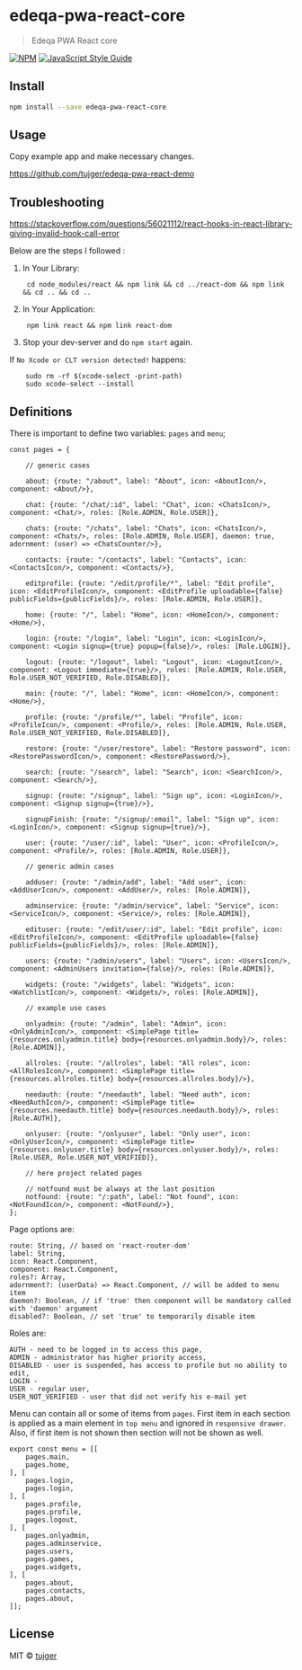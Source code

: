 # edeqa-pwa-react-core

> Edeqa PWA React core

[![NPM](https://img.shields.io/npm/v/edeqa-pwa-react-core.svg)](https://www.npmjs.com/package/edeqa-pwa-react-core) [![JavaScript Style Guide](https://img.shields.io/badge/code_style-standard-brightgreen.svg)](https://standardjs.com)

## Install

```bash
npm install --save edeqa-pwa-react-core
```

## Usage

Copy example app and make necessary changes.

https://github.com/tujger/edeqa-pwa-react-demo

## Troubleshooting

https://stackoverflow.com/questions/56021112/react-hooks-in-react-library-giving-invalid-hook-call-error


Below are the steps I followed :
1. In Your Library:

        cd node_modules/react && npm link && cd ../react-dom && npm link && cd .. && cd ..

2. In Your Application:

        npm link react && npm link react-dom

3. Stop your dev-server and do `npm start` again.


If `No Xcode or CLT version detected!` happens:

        sudo rm -rf $(xcode-select -print-path)
        sudo xcode-select --install


## Definitions

There is important to define two variables: `pages` and `menu`;

    const pages = {

        // generic cases

        about: {route: "/about", label: "About", icon: <AboutIcon/>, component: <About/>},

        chat: {route: "/chat/:id", label: "Chat", icon: <ChatsIcon/>, component: <Chat/>, roles: [Role.ADMIN, Role.USER]},

        chats: {route: "/chats", label: "Chats", icon: <ChatsIcon/>, component: <Chats/>, roles: [Role.ADMIN, Role.USER], daemon: true, adornment: (user) => <ChatsCounter/>},

        contacts: {route: "/contacts", label: "Contacts", icon: <ContactsIcon/>, component: <Contacts/>},

        editprofile: {route: "/edit/profile/*", label: "Edit profile", icon: <EditProfileIcon/>, component: <EditProfile uploadable={false} publicFields={publicFields}/>, roles: [Role.ADMIN, Role.USER]},

        home: {route: "/", label: "Home", icon: <HomeIcon/>, component: <Home/>},

        login: {route: "/login", label: "Login", icon: <LoginIcon/>, component: <Login signup={true} popup={false}/>, roles: [Role.LOGIN]},

        logout: {route: "/logout", label: "Logout", icon: <LogoutIcon/>, component: <Logout immediate={true}/>, roles: [Role.ADMIN, Role.USER, Role.USER_NOT_VERIFIED, Role.DISABLED]},

        main: {route: "/", label: "Home", icon: <HomeIcon/>, component: <Home/>},

        profile: {route: "/profile/*", label: "Profile", icon: <ProfileIcon/>, component: <Profile/>, roles: [Role.ADMIN, Role.USER, Role.USER_NOT_VERIFIED, Role.DISABLED]},

        restore: {route: "/user/restore", label: "Restore password", icon: <RestorePasswordIcon/>, component: <RestorePassword/>},

        search: {route: "/search", label: "Search", icon: <SearchIcon/>, component: <Search/>},

        signup: {route: "/signup", label: "Sign up", icon: <LoginIcon/>, component: <Signup signup={true}/>},

        signupFinish: {route: "/signup/:email", label: "Sign up", icon: <LoginIcon/>, component: <Signup signup={true}/>},

        user: {route: "/user/:id", label: "User", icon: <ProfileIcon/>, component: <Profile/>, roles: [Role.ADMIN, Role.USER]},

        // generic admin cases

        adduser: {route: "/admin/add", label: "Add user", icon: <AddUserIcon/>, component: <AddUser/>, roles: [Role.ADMIN]},

        adminservice: {route: "/admin/service", label: "Service", icon: <ServiceIcon/>, component: <Service/>, roles: [Role.ADMIN]},

        edituser: {route: "/edit/user/:id", label: "Edit profile", icon: <EditProfileIcon/>, component: <EditProfile uploadable={false} publicFields={publicFields}/>, roles: [Role.ADMIN]},

        users: {route: "/admin/users", label: "Users", icon: <UsersIcon/>, component: <AdminUsers invitation={false}/>, roles: [Role.ADMIN]},

        widgets: {route: "/widgets", label: "Widgets", icon: <WatchlistIcon/>, component: <Widgets/>, roles: [Role.ADMIN]},

        // example use cases

        onlyadmin: {route: "/admin", label: "Admin", icon: <OnlyAdminIcon/>, component: <SimplePage title={resources.onlyadmin.title} body={resources.onlyadmin.body}/>, roles: [Role.ADMIN]},

        allroles: {route: "/allroles", label: "All roles", icon: <AllRolesIcon/>, component: <SimplePage title={resources.allroles.title} body={resources.allroles.body}/>},

        needauth: {route: "/needauth", label: "Need auth", icon: <NeedAuthIcon/>, component: <SimplePage title={resources.needauth.title} body={resources.needauth.body}/>, roles: [Role.AUTH]},

        onlyuser: {route: "/onlyuser", label: "Only user", icon: <OnlyUserIcon/>, component: <SimplePage title={resources.onlyuser.title} body={resources.onlyuser.body}/>, roles: [Role.USER, Role.USER_NOT_VERIFIED]},

        // here project related pages

        // notfound must be always at the last position
        notfound: {route: "/:path", label: "Not found", icon: <NotFoundIcon/>, component: <NotFound/>},
    };

Page options are:

    route: String, // based on 'react-router-dom'
    label: String,
    icon: React.Component,
    component: React.Component,
    roles?: Array,
    adornment?: (userData) => React.Component, // will be added to menu item
    daemon?: Boolean, // if 'true' then component will be mandatory called with 'daemon' argument
    disabled?: Boolean, // set 'true' to temporarily disable item

Roles are:

    AUTH - need to be logged in to access this page,
    ADMIN - administrator has higher priority access,
    DISABLED - user is suspended, has access to profile but no ability to edit,
    LOGIN -
    USER - regular user,
    USER_NOT_VERIFIED - user that did not verify his e-mail yet

Menu can contain all or some of items from `pages`. First item in each section is applied as a main element in `top menu` and ignored in `responsive drawer`. Also, if first item is not shown then section will not be shown as well.

    export const menu = [[
        pages.main,
        pages.home,
    ], [
        pages.login,
        pages.login,
    ], [
        pages.profile,
        pages.profile,
        pages.logout,
    ], [
        pages.onlyadmin,
        pages.adminservice,
        pages.users,
        pages.games,
        pages.widgets,
    ], [
        pages.about,
        pages.contacts,
        pages.about,
    ]];


## License


MIT © [tujger](https://github.com/tujger)
